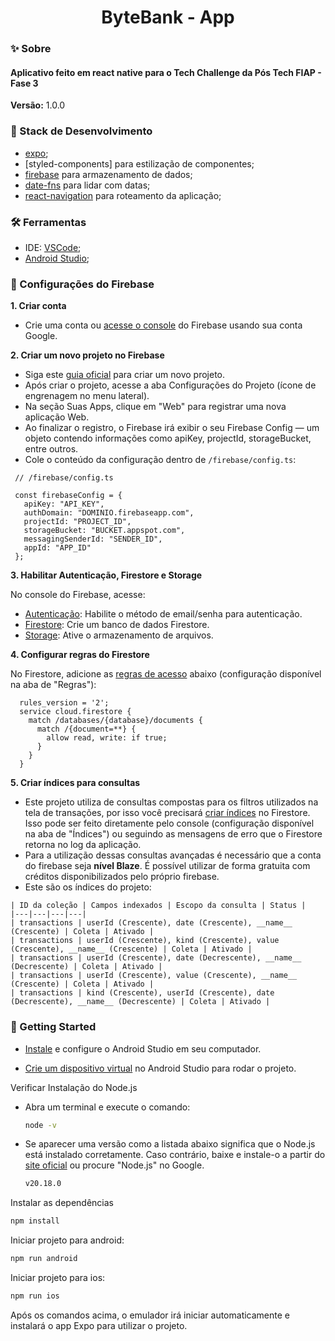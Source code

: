 <h1 align="center">ByteBank - App</h1>

### ✨ Sobre

<h4>Aplicativo feito em react native para o Tech Challenge da Pós Tech FIAP - Fase 3</h4>

<b>Versão:</b> 1.0.0

### 📌 Stack de Desenvolvimento

- [expo](https://expo.dev/);
- [styled-components] para estilização de componentes;
- [firebase](https://firebase.google.com) para armazenamento de dados;
- [date-fns](https://date-fns.org/) para lidar com datas;
- [react-navigation](https://reactnavigation.org/) para roteamento da aplicação;

### 🛠 Ferramentas
- IDE: [VSCode](https://code.visualstudio.com/);
- [Android Studio](https://developer.android.com/studio);

### 🔧 Configurações do Firebase

<b>1. Criar conta</b>

  - Crie uma conta ou [acesse o console](https://console.firebase.google.com/) do Firebase usando sua conta Google.

<b>2. Criar um novo projeto no Firebase</b>

  - Siga este [guia oficial](https://firebase.google.com/docs/web/setup) para criar um novo projeto.
  - Após criar o projeto, acesse a aba Configurações do Projeto (ícone de engrenagem no menu lateral).
  - Na seção Suas Apps, clique em "Web" para registrar uma nova aplicação Web.
  - Ao finalizar o registro, o Firebase irá exibir o seu Firebase Config — um objeto contendo informações como apiKey, projectId, storageBucket, entre outros.
  - Cole o conteúdo da configuração dentro de ```/firebase/config.ts```:
   ```
    // /firebase/config.ts

    const firebaseConfig = {
      apiKey: "API_KEY",
      authDomain: "DOMINIO.firebaseapp.com",
      projectId: "PROJECT_ID",
      storageBucket: "BUCKET.appspot.com",
      messagingSenderId: "SENDER_ID",
      appId: "APP_ID"
    };
  ```

<b>3. Habilitar Autenticação, Firestore e Storage</b>

  No console do Firebase, acesse:

  - [Autenticação](https://firebase.google.com/docs/auth/web/email-link-auth): Habilite o método de email/senha para autenticação.
  - [Firestore](https://firebase.google.com/docs/firestore/quickstart): Crie um banco de dados Firestore.
  - [Storage](https://firebase.google.com/docs/storage/web/start): Ative o armazenamento de arquivos.

<b>4. Configurar regras do Firestore</b>

  No Firestore, adicione as [regras de acesso](https://firebase.google.com/docs/firestore/security/get-started) abaixo (configuração disponível na aba de "Regras"):
  ```
    rules_version = '2';
    service cloud.firestore {
      match /databases/{database}/documents {
        match /{document=**} {
          allow read, write: if true;
        }
      }
    }
  ```

<b>5. Criar índices para consultas</b>

  - Este projeto utiliza de consultas compostas para os filtros utilizados na tela de transações, por isso você precisará [criar índices](https://firebase.google.com/docs/firestore/query-data/indexing) no Firestore. Isso pode ser feito diretamente pelo console (configuração disponível na aba de "Índices") ou seguindo as mensagens de erro que o Firestore retorna no log da aplicação.
  - Para a utilização dessas consultas avançadas é necessário que a conta do firebase seja <b>nível Blaze</b>. É possível utilizar de forma gratuita com créditos disponibilizados pelo próprio firebase.
  - Este são os índices do projeto:

  ```
  | ID da coleção | Campos indexados | Escopo da consulta | Status |
  |---|---|---|---|
  | transactions | userId (Crescente), date (Crescente), __name__ (Crescente) | Coleta | Ativado |
  | transactions | userId (Crescente), kind (Crescente), value (Crescente), __name__ (Crescente) | Coleta | Ativado |
  | transactions | userId (Crescente), date (Decrescente), __name__ (Decrescente) | Coleta | Ativado |
  | transactions | userId (Crescente), value (Crescente), __name__ (Crescente) | Coleta | Ativado |
  | transactions | kind (Crescente), userId (Crescente), date (Decrescente), __name__ (Decrescente) | Coleta | Ativado |
  ```

### 🎯 Getting Started

- [Instale](https://developer.android.com/studio/install) e configure o Android Studio em seu computador. 

- [Crie um dispositivo virtual](https://developer.android.com/studio/run/managing-avds) no Android Studio para rodar o projeto.

Verificar Instalação do Node.js

- Abra um terminal e execute o comando:
    
  ```bash
  node -v
  ```
    
- Se aparecer uma versão como a listada abaixo significa que o Node.js está instalado corretamente. Caso contrário, baixe e instale-o a partir do [site oficial](https://nodejs.dev/en/learn/) ou procure "Node.js" no Google.
    
  ```bash
  v20.18.0
  ```

Instalar as dependências

```bash
npm install
```

Iniciar projeto para android:

```bash
npm run android
```

Iniciar projeto para ios:

```bash
npm run ios
```

Após os comandos acima, o emulador irá iniciar automaticamente e instalará o app Expo para utilizar o projeto.
